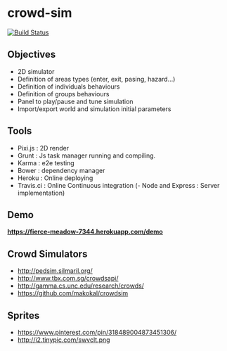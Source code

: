 crowd-sim
=========

[![Build Status](https://travis-ci.org/Jacq/crowd-sim.svg?branch=master)](https://travis-ci.org/Jacq/crowd-sim)

## Objectives ##
- 2D simulator
- Definition of areas types (enter, exit, pasing, hazard...)
- Definition of individuals behaviours
- Definition of groups behaviours
- Panel to play/pause and tune simulation
- Import/export world and simulation initial parameters

## Tools  ##
- Pixi.js : 2D render
- Grunt : Js task manager running and compiling.
- Karma : e2e testing
- Bower : dependency manager
- Heroku : Online deploying
- Travis.ci : Online Continuous integration
(- Node and Express : Server implementation)

## Demo ##
**https://fierce-meadow-7344.herokuapp.com/demo**

## Crowd Simulators
- http://pedsim.silmaril.org/
- http://www.tbx.com.sg/crowdsapi/
- http://gamma.cs.unc.edu/research/crowds/
- https://github.com/makokal/crowdsim

## Sprites
- https://www.pinterest.com/pin/318489004873451306/
- http://i2.tinypic.com/swvclt.png
